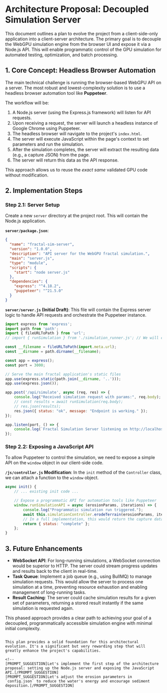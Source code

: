 # Architecture Proposal: Decoupled Simulation Server

This document outlines a plan to evolve the project from a client-side-only application into a client-server architecture. The primary goal is to decouple the WebGPU simulation engine from the browser UI and expose it via a Node.js API. This will enable programmatic control of the GPU simulation for automated testing, optimization, and batch processing.

## 1. Core Concept: Headless Browser Automation

The main technical challenge is running the browser-based WebGPU API on a server. The most robust and lowest-complexity solution is to use a headless browser automation tool like **Puppeteer**.

The workflow will be:
1.  A Node.js server (using the Express.js framework) will listen for API requests.
2.  Upon receiving a request, the server will launch a headless instance of Google Chrome using Puppeteer.
3.  The headless browser will navigate to the project's `index.html`.
4.  The server will execute JavaScript within the page's context to set parameters and run the simulation.
5.  After the simulation completes, the server will extract the resulting data (e.g., a capture JSON) from the page.
6.  The server will return this data as the API response.

This approach allows us to reuse the *exact same* validated GPU code without modification.

## 2. Implementation Steps

### Step 2.1: Server Setup

Create a new `server` directory at the project root. This will contain the Node.js application.

**`server/package.json`**:
```json
{
  "name": "fractal-sim-server",
  "version": "1.0.0",
  "description": "API server for the WebGPU fractal simulation.",
  "main": "server.js",
  "type": "module",
  "scripts": {
    "start": "node server.js"
  },
  "dependencies": {
    "express": "^4.18.2",
    "puppeteer": "^21.5.0"
  }
}
```

**`server/server.js` (Initial Draft)**:
This file will contain the Express server logic to handle API requests and orchestrate the Puppeteer instance.

```javascript
import express from 'express';
import path from 'path';
import { fileURLToPath } from 'url';
// import { runSimulation } from './simulation_runner.js'; // We will create this next

const __filename = fileURLToPath(import.meta.url);
const __dirname = path.dirname(__filename);

const app = express();
const port = 3000;

// Serve the main fractal application's static files
app.use(express.static(path.join(__dirname, '..')));
app.use(express.json());

app.post('/api/simulate', async (req, res) => {
    console.log("Received simulation request with params:", req.body);
    // const results = await runSimulation(req.body);
    // res.json(results);
    res.json({ status: "ok", message: "Endpoint is working." });
});

app.listen(port, () => {
    console.log(`Fractal Simulation Server listening on http://localhost:${port}`);
});
```

### Step 2.2: Exposing a JavaScript API

To allow Puppeteer to control the simulation, we need to expose a simple API on the `window` object in our client-side code.

**`/js/controller.js` Modification**:
In the `init` method of the `Controller` class, we can attach a function to the `window` object.

```javascript
async init() {
    // ... existing init code ...

    // Expose a programmatic API for automation tools like Puppeteer
    window.runSimulationAPI = async (erosionParams, iterations) => {
        console.log("Programmatic simulation run triggered.");
        await this.simulationController.erodeTerrain(erosionParams, iterations);
        // In a full implementation, this would return the capture data.
        return { status: "complete" };
    };
}
```

## 3. Future Enhancements

-   **WebSocket API**: For long-running simulations, a WebSocket connection would be superior to HTTP. The server could stream progress updates and results back to the client in real-time.
-   **Task Queue**: Implement a job queue (e.g., using BullMQ) to manage simulation requests. This would allow the server to process one simulation at a time, preventing resource exhaustion and enabling management of long-running tasks.
-   **Result Caching**: The server could cache simulation results for a given set of parameters, returning a stored result instantly if the same simulation is requested again.

This phased approach provides a clear path to achieving your goal of a decoupled, programmatically accessible simulation engine with minimal initial complexity.

```

This plan provides a solid foundation for this architectural evolution. It's a significant but very rewarding step that will greatly enhance the project's capabilities.

<!--
[PROMPT_SUGGESTION]Let's implement the first step of the architecture proposal: setting up the Node.js server and exposing the JavaScript API.[/PROMPT_SUGGESTION]
[PROMPT_SUGGESTION]Let's adjust the erosion parameters in `config.json` to reduce the water's energy and encourage sediment deposition.[/PROMPT_SUGGESTION]
